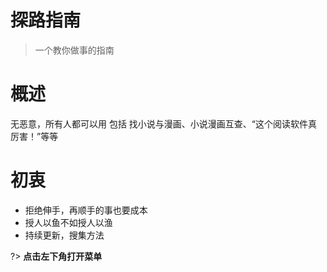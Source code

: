 # 探路指南
> 一个教你做事的指南

# 概述
无恶意，所有人都可以用
包括 找小说与漫画、小说漫画互查、“这个阅读软件真厉害！”等等

# 初衷
- 拒绝伸手，再顺手的事也要成本
- 授人以鱼不如授人以渔
- 持续更新，搜集方法  

?> **点击左下角打开菜单**
